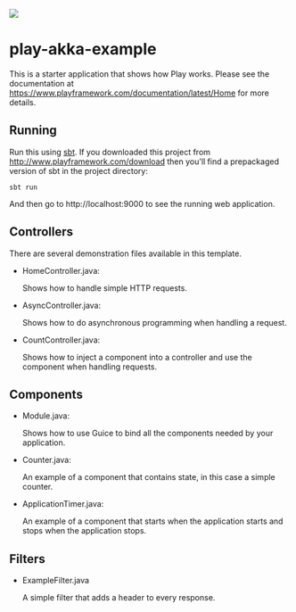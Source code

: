 [<img src="https://img.shields.io/travis/playframework/play-java-starter-example.svg"/>](https://travis-ci.org/playframework/play-java-starter-example)

# play-akka-example

This is a starter application that shows how Play works.  Please see the documentation at https://www.playframework.com/documentation/latest/Home for more details.

## Running

Run this using [sbt](http://www.scala-sbt.org/).  If you downloaded this project from http://www.playframework.com/download then you'll find a prepackaged version of sbt in the project directory:

```
sbt run
```

And then go to http://localhost:9000 to see the running web application.

## Controllers

There are several demonstration files available in this template.

- HomeController.java:

  Shows how to handle simple HTTP requests.

- AsyncController.java:

  Shows how to do asynchronous programming when handling a request.

- CountController.java:

  Shows how to inject a component into a controller and use the component when
  handling requests.

## Components

- Module.java:

  Shows how to use Guice to bind all the components needed by your application.

- Counter.java:

  An example of a component that contains state, in this case a simple counter.

- ApplicationTimer.java:

  An example of a component that starts when the application starts and stops
  when the application stops.

## Filters

- ExampleFilter.java

  A simple filter that adds a header to every response.